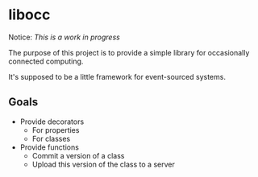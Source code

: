 # libocc

Notice: _This is a work in progress_

The purpose of this project is to provide a simple library for occasionally connected computing.

It's supposed to be a little framework for event-sourced systems. <!--  and aid in command-query separation (CQS). -->

## Goals

- Provide decorators
  - For properties
  - For classes
- Provide functions
  - Commit a version of a class
  - Upload this version of the class to a server
